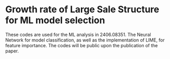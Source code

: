 # Growth rate of Large Sale Structure for ML model selection 
These codes are used for the ML analysis in 2406.08351. The Neural Network for model classification, as well as the implementation of LIME, for feature importance. The codes will be public upon the publication of the paper.
